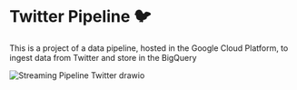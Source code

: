 # Twitter Pipeline 🐦

This is a project of a data pipeline, hosted in the Google Cloud Platform, to ingest data from Twitter and store in the BigQuery

![Streaming Pipeline Twitter drawio](https://user-images.githubusercontent.com/17628602/173168724-21046ca7-92f2-4a65-9803-f1706a7ab884.png)
